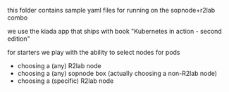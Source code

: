 this folder contains sample yaml files for running on the sopnode+r2lab combo

we use the kiada app that ships with book "Kubernetes in action - second edition"

for starters we play with the ability to select nodes for pods

* choosing a (any) R2lab node
* choosing a (any) sopnode box (actually choosing a non-R2lab node)
* choosing a (specific) R2lab node
